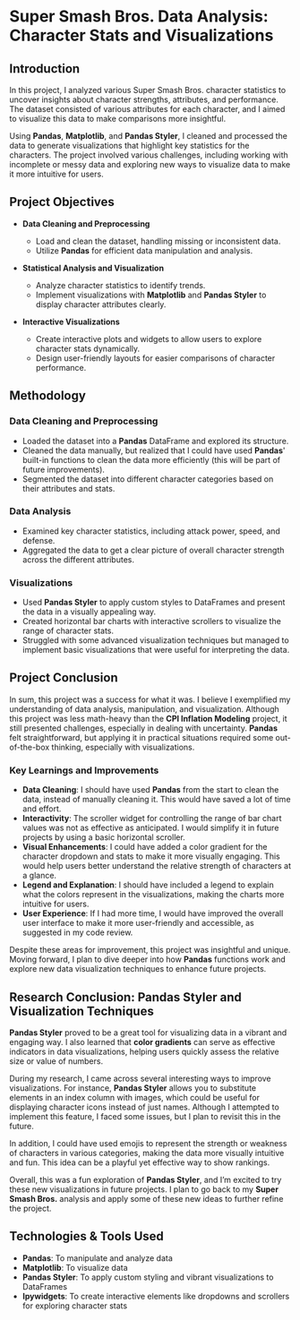 # Super Smash Bros. Data Analysis: Character Stats and Visualizations

## Introduction
In this project, I analyzed various Super Smash Bros. character statistics to uncover insights about character strengths, attributes, and performance. The dataset consisted of various attributes for each character, and I aimed to visualize this data to make comparisons more insightful.

Using **Pandas**, **Matplotlib**, and **Pandas Styler**, I cleaned and processed the data to generate visualizations that highlight key statistics for the characters. The project involved various challenges, including working with incomplete or messy data and exploring new ways to visualize data to make it more intuitive for users.

## Project Objectives
- **Data Cleaning and Preprocessing**
  - Load and clean the dataset, handling missing or inconsistent data.
  - Utilize **Pandas** for efficient data manipulation and analysis.

- **Statistical Analysis and Visualization**
  - Analyze character statistics to identify trends.
  - Implement visualizations with **Matplotlib** and **Pandas Styler** to display character attributes clearly.

- **Interactive Visualizations**
  - Create interactive plots and widgets to allow users to explore character stats dynamically.
  - Design user-friendly layouts for easier comparisons of character performance.

## Methodology

### Data Cleaning and Preprocessing
- Loaded the dataset into a **Pandas** DataFrame and explored its structure.
- Cleaned the data manually, but realized that I could have used **Pandas**' built-in functions to clean the data more efficiently (this will be part of future improvements).
- Segmented the dataset into different character categories based on their attributes and stats.

### Data Analysis
- Examined key character statistics, including attack power, speed, and defense.
- Aggregated the data to get a clear picture of overall character strength across the different attributes.

### Visualizations
- Used **Pandas Styler** to apply custom styles to DataFrames and present the data in a visually appealing way.
- Created horizontal bar charts with interactive scrollers to visualize the range of character stats.
- Struggled with some advanced visualization techniques but managed to implement basic visualizations that were useful for interpreting the data.

## Project Conclusion
In sum, this project was a success for what it was. I believe I exemplified my understanding of data analysis, manipulation, and visualization. Although this project was less math-heavy than the **CPI Inflation Modeling** project, it still presented challenges, especially in dealing with uncertainty. **Pandas** felt straightforward, but applying it in practical situations required some out-of-the-box thinking, especially with visualizations.

### Key Learnings and Improvements
- **Data Cleaning**: I should have used **Pandas** from the start to clean the data, instead of manually cleaning it. This would have saved a lot of time and effort.
- **Interactivity**: The scroller widget for controlling the range of bar chart values was not as effective as anticipated. I would simplify it in future projects by using a basic horizontal scroller.
- **Visual Enhancements**: I could have added a color gradient for the character dropdown and stats to make it more visually engaging. This would help users better understand the relative strength of characters at a glance.
- **Legend and Explanation**: I should have included a legend to explain what the colors represent in the visualizations, making the charts more intuitive for users.
- **User Experience**: If I had more time, I would have improved the overall user interface to make it more user-friendly and accessible, as suggested in my code review.

Despite these areas for improvement, this project was insightful and unique. Moving forward, I plan to dive deeper into how **Pandas** functions work and explore new data visualization techniques to enhance future projects.

## Research Conclusion: Pandas Styler and Visualization Techniques
**Pandas Styler** proved to be a great tool for visualizing data in a vibrant and engaging way. I also learned that **color gradients** can serve as effective indicators in data visualizations, helping users quickly assess the relative size or value of numbers.

During my research, I came across several interesting ways to improve visualizations. For instance, **Pandas Styler** allows you to substitute elements in an index column with images, which could be useful for displaying character icons instead of just names. Although I attempted to implement this feature, I faced some issues, but I plan to revisit this in the future.

In addition, I could have used emojis to represent the strength or weakness of characters in various categories, making the data more visually intuitive and fun. This idea can be a playful yet effective way to show rankings.

Overall, this was a fun exploration of **Pandas Styler**, and I’m excited to try these new visualizations in future projects. I plan to go back to my **Super Smash Bros.** analysis and apply some of these new ideas to further refine the project.

## Technologies & Tools Used
- **Pandas**: To manipulate and analyze data
- **Matplotlib**: To visualize data
- **Pandas Styler**: To apply custom styling and vibrant visualizations to DataFrames
- **Ipywidgets**: To create interactive elements like dropdowns and scrollers for exploring character stats
